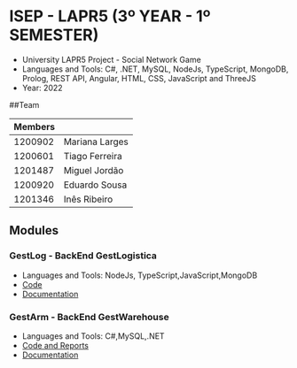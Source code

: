 # ISEP - LAPR5 (3º YEAR - 1º SEMESTER)

* University LAPR5 Project - Social Network Game
* Languages and Tools: C#, .NET, MySQL, NodeJs, TypeScript, MongoDB, Prolog, REST API, Angular, HTML, CSS, JavaScript and ThreeJS
* Year: 2022

##Team

| Members |                |
|---------|----------------|
| 1200902 | Mariana Larges |
| 1200601 | Tiago Ferreira |
| 1201487 | Miguel Jordão  |
| 1200920 | Eduardo Sousa  |
| 1201346 | Inês Ribeiro   |




## Modules

### GestLog - BackEnd GestLogistica
* Languages and Tools: NodeJs, TypeScript,JavaScript,MongoDB
* [Code](Backend/GestLogistica_API)
* [Documentation](Wiki/GestLog_API_Wiki)

### GestArm - BackEnd GestWarehouse
* Languages and Tools: C#,MySQL,.NET
* [Code and Reports](Backend/GestArm_API)
* [Documentation](Wiki/GestArm_API_Wiki)

